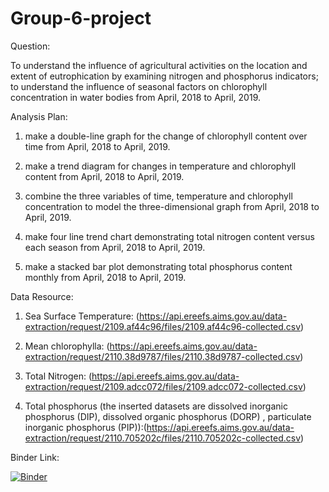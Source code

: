 # Group-6-project
Question:

To understand the influence of agricultural activities on the location and extent of eutrophication by examining nitrogen and phosphorus indicators; to understand the influence of seasonal factors on chlorophyll concentration in water bodies from April, 2018 to April, 2019.

Analysis Plan:

1. make a double-line graph for the change of chlorophyll content over time from April, 2018 to April, 2019.

2. make a trend diagram for changes in temperature and chlorophyll content from April, 2018 to April, 2019.

3. combine the three variables of time, temperature and chlorophyll concentration to model the three-dimensional graph from April, 2018 to April, 2019.

4. make four line trend chart demonstrating total nitrogen content versus each season from April, 2018 to April, 2019.

5. make a stacked bar plot demonstrating total phosphorus content monthly from April, 2018 to April, 2019.


Data Resource:

1. Sea Surface Temperature: (https://api.ereefs.aims.gov.au/data-extraction/request/2109.af44c96/files/2109.af44c96-collected.csv)

2. Mean chlorophylla: (https://api.ereefs.aims.gov.au/data-extraction/request/2110.38d9787/files/2110.38d9787-collected.csv)

3. Total Nitrogen: (https://api.ereefs.aims.gov.au/data-extraction/request/2109.adcc072/files/2109.adcc072-collected.csv)

4. Total phosphorus (the inserted datasets are dissolved inorganic phosphorus (DIP), dissolved organic phosphorus (DORP) , particulate inorganic phosphorus (PIP)):(https://api.ereefs.aims.gov.au/data-extraction/request/2110.705202c/files/2110.705202c-collected.csv)

Binder Link:

[![Binder](https://mybinder.org/badge_logo.svg)](https://mybinder.org/v2/gh/Utime17chifan8/Group-6-project/main)
